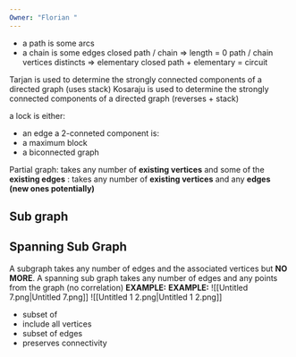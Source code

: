 ```yaml
---
Owner: "Florian "
---
```

- a path is some arcs
- a chain is some edges
closed path / chain ⇒ length = 0
path / chain vertices distincts ⇒ elementary
closed path + elementary = circuit
  
  
Tarjan is used to determine the strongly connected components of a directed graph (uses stack)
Kosaraju is used to determine the strongly connected components of a directed graph (reverses + stack)
  
a lock is either:
- an edge
a 2-conneted component is:
- a maximum block
- a biconnected graph
  
Partial graph: takes any number of **existing vertices** and some of the **existing edges**
: takes any number of **existing vertices** and any **edges (new ones potentially)**
## Sub graph
## Spanning Sub Graph
A subgraph takes any number of edges and the associated vertices but **NO MORE**.
A spanning sub graph takes any number of edges and any points from the graph (no correlation)
**EXAMPLE:**
**EXAMPLE:**
![[Untitled 7.png|Untitled 7.png]]
![[Untitled 1 2.png|Untitled 1 2.png]]
- subset of
- include all vertices
- subset of edges
- preserves connectivity